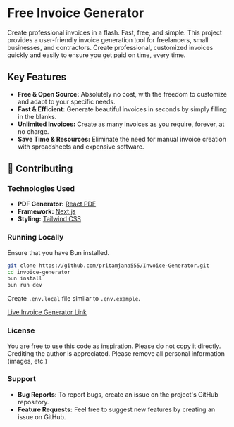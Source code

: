 # Free Invoice Generator
Create professional invoices in a flash. Fast, free, and simple.
This project provides a user-friendly invoice generation tool for freelancers, small businesses, and contractors. Create professional, customized invoices quickly and easily to ensure you get paid on time, every time.


## Key Features

- **Free & Open Source:** Absolutely no cost, with the freedom to customize and adapt to your specific needs.
- **Fast & Efficient:** Generate beautiful invoices in seconds by simply filling in the blanks.
- **Unlimited Invoices:** Create as many invoices as you require, forever, at no charge.
- **Save Time & Resources:** Eliminate the need for manual invoice creation with spreadsheets and expensive software.

## 🤝 Contributing

### Technologies Used

- **PDF Generator:** [React PDF](https://react-pdf.org/)
- **Framework:** [Next.js](https://nextjs.org)
- **Styling:** [Tailwind CSS](http://tailwindcss.com)

### Running Locally

Ensure that you have Bun installed.

```bash
git clone https://github.com/pritamjana555/Invoice-Generator.git
cd invoice-generator
bun install
bun run dev
```

Create `.env.local` file similar to `.env.example`.

[Live Invoice Generator Link](https://invoice-generator-u495.vercel.app/new)

### License

You are free to use this code as inspiration. Please do not copy it directly. Crediting the author is appreciated. Please remove all personal information (images, etc.)

### Support

- **Bug Reports:** To report bugs, create an issue on the project's GitHub repository.
- **Feature Requests:** Feel free to suggest new features by creating an issue on GitHub.


